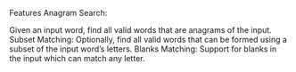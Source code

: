 Features
Anagram Search: 
<td>Given an input word, find all valid words that are anagrams of the input.</td>
<td>Subset Matching: Optionally, find all valid words that can be formed using a subset of the input word’s letters.</td>
<td>Blanks Matching: Support for blanks in the input which can match any letter.</td>

